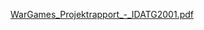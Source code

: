 [WarGames_Projektrapport_-_IDATG2001.pdf](uploads/6412dc01d719ca4ce06892928d3d46f2/WarGames_Projektrapport.pdf)
